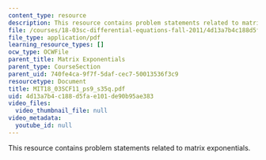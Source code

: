 ```yaml
---
content_type: resource
description: This resource contains problem statements related to matrix exponentials.
file: /courses/18-03sc-differential-equations-fall-2011/4d13a7b4c188d5fae101de90b95ae383_MIT18_03SCF11_ps9_s35q.pdf
file_type: application/pdf
learning_resource_types: []
ocw_type: OCWFile
parent_title: Matrix Exponentials
parent_type: CourseSection
parent_uid: 740fe4ca-9f7f-5daf-cec7-50013536f3c9
resourcetype: Document
title: MIT18_03SCF11_ps9_s35q.pdf
uid: 4d13a7b4-c188-d5fa-e101-de90b95ae383
video_files:
  video_thumbnail_file: null
video_metadata:
  youtube_id: null
---
```

This resource contains problem statements related to matrix exponentials.